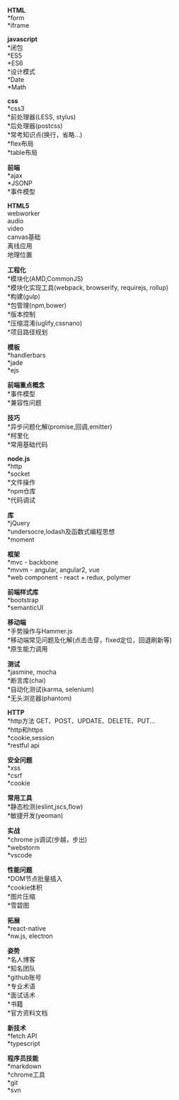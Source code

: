 ﻿**HTML**  
*form  
*iframe  

**javascript**  
*闭包  
*ES5  
*ES6  
*设计模式  
*Date  
*Math  

**css**  
*css3  
*前处理器(LESS, stylus)  
*后处理器(postcss)  
*常考知识点(换行，省略...)  
*flex布局  
*table布局  

**前端**  
*ajax  
*JSONP  
*事件模型  

**HTML5**  
webworker  
audio  
video  
canvas基础  
离线应用  
地理位置  

**工程化**  
*模块化(AMD,CommonJS)  
*模块化实现工具(webpack, browserify, requirejs, rollup)  
*构建(gulp)  
*包管理(npm,bower)  
*版本控制  
*压缩混淆(uglify,cssnano)  
*项目路径规划  

**模板**  
*handlerbars  
*jade  
*ejs  

**前端重点概念**  
*事件模型  
*兼容性问题  

**技巧**  
*异步问题化解(promise,回调,emitter)  
*柯里化  
*常用基础代码  

**node.js**  
*http  
*socket  
*文件操作  
*npm仓库  
*代码调试  

**库**  
*jQuery  
*undersocre,lodash及函数式编程思想  
*moment  

**框架**  
*mvc - backbone  
*mvvm - angular, angular2, vue  
*web component - react + redux, polymer  

**前端样式库**  
*bootstrap  
*semanticUI  

**移动端**  
*手势操作与Hammer.js  
*移动端常见问题及化解(点击击穿，fixed定位，回退刷新等)  
*原生能力调用  

**测试**  
*jasmine, mocha  
*断言库(chai)  
*自动化测试(karma, selenium)  
*无头浏览器(phantom)  

**HTTP**  
*http方法 GET、POST、UPDATE、DELETE、PUT...  
*http和https  
*cookie,session  
*restful api  

**安全问题**  
*xss  
*csrf  
*cookie  

**常用工具**  
*静态检测(eslint,jscs,flow)  
*敏捷开发(yeoman)  

**实战**  
*chrome js调试(步越，步出)  
*webstorm  
*vscode  

**性能问题**  
*DOM节点批量插入  
*cookie体积  
*图片压缩  
*雪碧图  

**拓展**  
*react-native  
*nw.js, electron  

**姿势**  
*名人博客  
*知名团队  
*github账号  
*专业术语  
*面试话术  
*书籍  
*官方资料文档  

**新技术**  
*fetch API  
*typescript  

**程序员技能**  
*markdown  
*chrome工具  
*git  
*svn  
